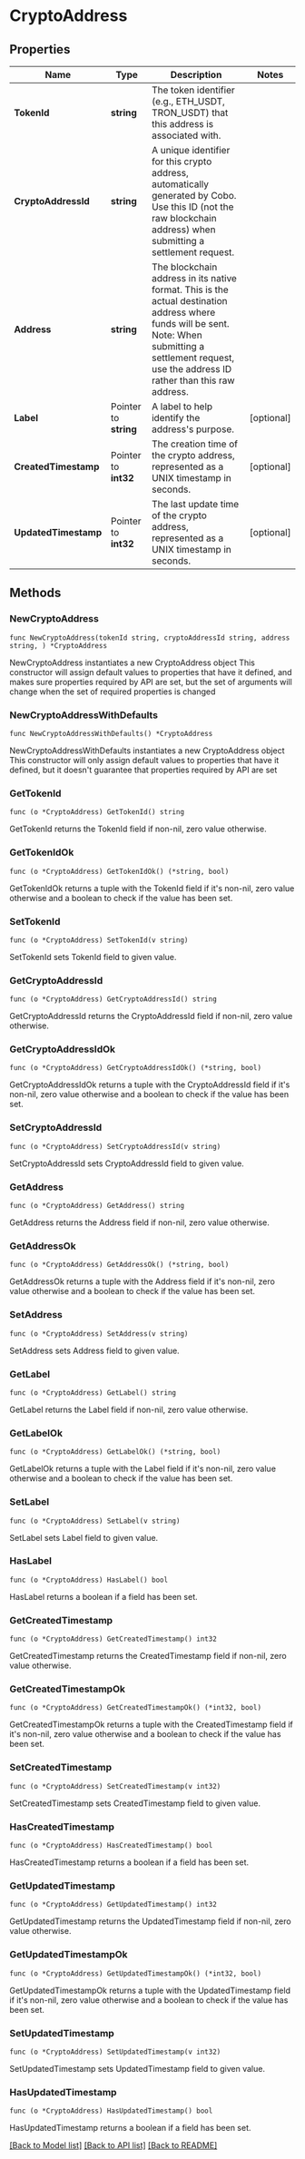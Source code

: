# CryptoAddress

## Properties

Name | Type | Description | Notes
------------ | ------------- | ------------- | -------------
**TokenId** | **string** | The token identifier (e.g., ETH_USDT, TRON_USDT) that this address is associated with. | 
**CryptoAddressId** | **string** | A unique identifier for this crypto address, automatically generated by Cobo. Use this ID (not the raw blockchain address) when submitting a settlement request.  | 
**Address** | **string** | The blockchain address in its native format. This is the actual destination address where funds will be sent. Note: When submitting a settlement request, use the address ID rather than this raw address.  | 
**Label** | Pointer to **string** | A label to help identify the address&#39;s purpose. | [optional] 
**CreatedTimestamp** | Pointer to **int32** | The creation time of the crypto address, represented as a UNIX timestamp in seconds. | [optional] 
**UpdatedTimestamp** | Pointer to **int32** | The last update time of the crypto address, represented as a UNIX timestamp in seconds. | [optional] 

## Methods

### NewCryptoAddress

`func NewCryptoAddress(tokenId string, cryptoAddressId string, address string, ) *CryptoAddress`

NewCryptoAddress instantiates a new CryptoAddress object
This constructor will assign default values to properties that have it defined,
and makes sure properties required by API are set, but the set of arguments
will change when the set of required properties is changed

### NewCryptoAddressWithDefaults

`func NewCryptoAddressWithDefaults() *CryptoAddress`

NewCryptoAddressWithDefaults instantiates a new CryptoAddress object
This constructor will only assign default values to properties that have it defined,
but it doesn't guarantee that properties required by API are set

### GetTokenId

`func (o *CryptoAddress) GetTokenId() string`

GetTokenId returns the TokenId field if non-nil, zero value otherwise.

### GetTokenIdOk

`func (o *CryptoAddress) GetTokenIdOk() (*string, bool)`

GetTokenIdOk returns a tuple with the TokenId field if it's non-nil, zero value otherwise
and a boolean to check if the value has been set.

### SetTokenId

`func (o *CryptoAddress) SetTokenId(v string)`

SetTokenId sets TokenId field to given value.


### GetCryptoAddressId

`func (o *CryptoAddress) GetCryptoAddressId() string`

GetCryptoAddressId returns the CryptoAddressId field if non-nil, zero value otherwise.

### GetCryptoAddressIdOk

`func (o *CryptoAddress) GetCryptoAddressIdOk() (*string, bool)`

GetCryptoAddressIdOk returns a tuple with the CryptoAddressId field if it's non-nil, zero value otherwise
and a boolean to check if the value has been set.

### SetCryptoAddressId

`func (o *CryptoAddress) SetCryptoAddressId(v string)`

SetCryptoAddressId sets CryptoAddressId field to given value.


### GetAddress

`func (o *CryptoAddress) GetAddress() string`

GetAddress returns the Address field if non-nil, zero value otherwise.

### GetAddressOk

`func (o *CryptoAddress) GetAddressOk() (*string, bool)`

GetAddressOk returns a tuple with the Address field if it's non-nil, zero value otherwise
and a boolean to check if the value has been set.

### SetAddress

`func (o *CryptoAddress) SetAddress(v string)`

SetAddress sets Address field to given value.


### GetLabel

`func (o *CryptoAddress) GetLabel() string`

GetLabel returns the Label field if non-nil, zero value otherwise.

### GetLabelOk

`func (o *CryptoAddress) GetLabelOk() (*string, bool)`

GetLabelOk returns a tuple with the Label field if it's non-nil, zero value otherwise
and a boolean to check if the value has been set.

### SetLabel

`func (o *CryptoAddress) SetLabel(v string)`

SetLabel sets Label field to given value.

### HasLabel

`func (o *CryptoAddress) HasLabel() bool`

HasLabel returns a boolean if a field has been set.

### GetCreatedTimestamp

`func (o *CryptoAddress) GetCreatedTimestamp() int32`

GetCreatedTimestamp returns the CreatedTimestamp field if non-nil, zero value otherwise.

### GetCreatedTimestampOk

`func (o *CryptoAddress) GetCreatedTimestampOk() (*int32, bool)`

GetCreatedTimestampOk returns a tuple with the CreatedTimestamp field if it's non-nil, zero value otherwise
and a boolean to check if the value has been set.

### SetCreatedTimestamp

`func (o *CryptoAddress) SetCreatedTimestamp(v int32)`

SetCreatedTimestamp sets CreatedTimestamp field to given value.

### HasCreatedTimestamp

`func (o *CryptoAddress) HasCreatedTimestamp() bool`

HasCreatedTimestamp returns a boolean if a field has been set.

### GetUpdatedTimestamp

`func (o *CryptoAddress) GetUpdatedTimestamp() int32`

GetUpdatedTimestamp returns the UpdatedTimestamp field if non-nil, zero value otherwise.

### GetUpdatedTimestampOk

`func (o *CryptoAddress) GetUpdatedTimestampOk() (*int32, bool)`

GetUpdatedTimestampOk returns a tuple with the UpdatedTimestamp field if it's non-nil, zero value otherwise
and a boolean to check if the value has been set.

### SetUpdatedTimestamp

`func (o *CryptoAddress) SetUpdatedTimestamp(v int32)`

SetUpdatedTimestamp sets UpdatedTimestamp field to given value.

### HasUpdatedTimestamp

`func (o *CryptoAddress) HasUpdatedTimestamp() bool`

HasUpdatedTimestamp returns a boolean if a field has been set.


[[Back to Model list]](../README.md#documentation-for-models) [[Back to API list]](../README.md#documentation-for-api-endpoints) [[Back to README]](../README.md)



